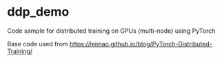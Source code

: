 # ddp_demo
Code sample for distributed training on GPUs (multi-node) using PyTorch

Base code used from https://leimao.github.io/blog/PyTorch-Distributed-Training/
